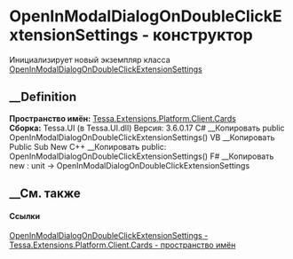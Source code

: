 # OpenInModalDialogOnDoubleClickExtensionSettings - конструктор
Инициализирует новый экземпляр класса
[OpenInModalDialogOnDoubleClickExtensionSettings](T_Tessa_Extensions_Platform_Client_Cards_OpenInModalDialogOnDoubleClickExtensionSettings.htm)
##  __Definition
 **Пространство имён:**
[Tessa.Extensions.Platform.Client.Cards](N_Tessa_Extensions_Platform_Client_Cards.htm)  
 **Сборка:** Tessa.UI (в Tessa.UI.dll) Версия: 3.6.0.17
C# __Копировать
     public OpenInModalDialogOnDoubleClickExtensionSettings()
VB __Копировать
     Public Sub New
C++ __Копировать
     public:
    OpenInModalDialogOnDoubleClickExtensionSettings()
F# __Копировать
     new : unit -> OpenInModalDialogOnDoubleClickExtensionSettings
##  __См. также
#### Ссылки
[OpenInModalDialogOnDoubleClickExtensionSettings -
](T_Tessa_Extensions_Platform_Client_Cards_OpenInModalDialogOnDoubleClickExtensionSettings.htm)
[Tessa.Extensions.Platform.Client.Cards - пространство
имён](N_Tessa_Extensions_Platform_Client_Cards.htm)
